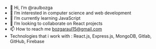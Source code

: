- 👋 Hi, I’m @raulbozga
- 👀 I’m interested in computer science and web development
- 🌱 I’m currently learning JavaScript
- 💞️ I’m looking to collaborate on React projects
- 📫 How to reach me bozgaraul15@gmail.com
- Technologies that i work with : React.js, Express.js, MongoDB, Gitlab, GitHub, Firebase

<!---
raulbozga/raulbozga is a ✨ special ✨ repository because its `README.md` (this file) appears on your GitHub profile.
You can click the Preview link to take a look at your changes.
--->
